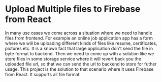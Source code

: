 <h1> Upload Multiple files to Firebase from React </h1>

<p>
     In many use cases we come across a situation where we need to handle files from frontend. For example an online job application app has a form where we will be uploading different kinds of files like resume, certificates, pictures etc. It is a known fact that large application don't send the file in byte format to backend. Then we need to come up with a solution like we store files in some storage service where it will revert back you the uploaded file url, so that we can send the url to backend to store for futher usage. This project is the solution to that scenario where it uses Firebase from React. It supports all file format.
 </p>
